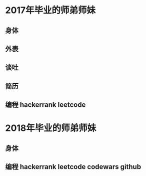 # 2017年毕业的师弟师妹
## 身体
## 外表
## 谈吐
## 简历
## 编程 hackerrank leetcode
# 2018年毕业的师弟师妹
## 身体
## 编程 hackerrank leetcode codewars github
